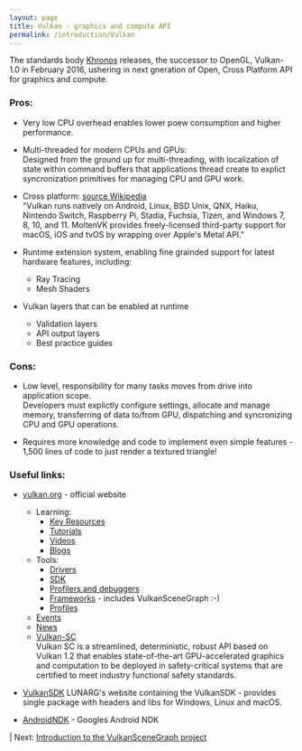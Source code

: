 ```yaml
---
layout: page
title: Vulkan - graphics and compute API
permalink: /introduction/Vulkan
---
```


The standards body [Khronos](https://www.khronos.org/) releases, the successor to OpenGL, Vulkan-1.0 in February 2016, ushering in next gneration of Open, Cross Platform API for graphics and compute.

### Pros:
* Very low CPU overhead enables lower poew consumption and higher performance.

* Multi-threaded for modern CPUs and GPUs:  
Designed from the ground up for multi-threading, with localization of state within command buffers that applications thread create to explict syncronization primitives for managing CPU and GPU work.

* Cross platform: [source Wikipedia](https://en.wikipedia.org/wiki/Vulkan)  
"Vulkan runs natively on Android, Linux, BSD Unix, QNX, Haiku, Nintendo Switch, Raspberry Pi, Stadia, Fuchsia, Tizen, and Windows 7, 8, 10, and 11. MoltenVK provides freely-licensed third-party support for macOS, iOS and tvOS by wrapping over Apple's Metal API."
    
* Runtime extension system, enabling fine grainded support for latest hardware features, including: 
    * Ray Tracing
    * Mesh Shaders

* Vulkan layers that can be enabled at runtime
    * Validation layers
    * API output layers
    * Best practice guides

### Cons:

* Low level, responsibility for many tasks moves from drive into application scope.  
Developers must explictly configure settings, allocate and manage memory, transferring of data to/from GPU, dispatching and syncronizing CPU and GPU operations.

* Requires more knowledge and code to implement even simple features - 1,500 lines of code to just render a textured triangle!

### Useful links:

 * [vulkan.org](https://www.vulkan.org/) - official website
    * Learning:
        * [Key Resources](https://www.vulkan.org/learn#key-resources)
        * [Tutorials](https://www.vulkan.org/learn#vulkan-tutorials)
        * [Videos](https://www.vulkan.org/learn#videos)
        * [Blogs](https://www.vulkan.org/blog)
    * Tools:
        * [Drivers]([https://www.vulkan.org/tools#vulkan-gpu-resources)
        * [SDK](https://www.vulkan.org/tools#download-these-essential-development-tools)
        * [Profilers and debuggers](https://www.vulkan.org/tools#profilers-and-debuggers)
        * [Frameworks](https://www.vulkan.org/tools#frameworks-and-helper-libraries) - includes VulkanSceneGraph :-)
        * [Profiles](https://www.vulkan.org/tools#vulkan-profiles)
    * [Events](https://www.vulkan.org/events)
    * [News](https://www.vulkan.org/news)
    * [Vulkan-SC](https://www.khronos.org/vulkansc/)  
Vulkan SC is a streamlined, deterministic, robust API based on Vulkan 1.2 that enables state-of-the-art GPU-accelerated graphics and computation to be deployed in safety-critical systems that are certified to meet industry functional safety standards.

* [VulkanSDK](https://vulkan.lunarg.com/sdk/home) LUNARG's website containing the VulkanSDK -
provides single package with headers and libs for Windows, Linux and macOS.

* [AndroidNDK](https://developer.android.com/ndk/guides/graphics/index.html) - Googles Android NDK


 | Next: [Introduction to the VulkanSceneGraph project](VulkanSceneGraph.md)
